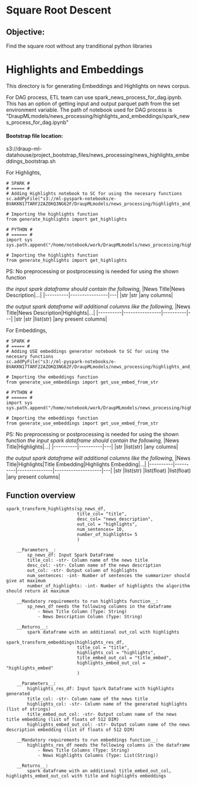 # Square Root Descent

## Objective:
Find the square root without any tranditional python libraries

# Highlights and Embeddings
This directory is for generating Embeddings and Highlights on news corpus.

For DAG process, ETL team can use spark_news_process_for_dag.ipynb. This has an option of getting input and output parquet path from the set environment variable.
The path of notebook used for DAG process is 
"DraupMLmodels/news_processing/highlights_and_embeddings/spark_news_process_for_dag.ipynb"

#### Bootstrap file location: 
s3://draup-ml-datahouse/project_bootstrap_files/news_processing/news_highlights_embeddings_bootstrap.sh

For Highlights,
```
# SPARK #
# ===== #
# Adding Highlights notebook to SC for using the necesary functions
sc.addPyFile("s3://ml-pyspark-notebooks/e-BVAKKN17TARF22AZOKQ3NG62F/DraupMLmodels/news_processing/highlights_and_embeddings/news_highlights/generate_highlights.py")

# Importing the highlights function
from generate_highlights import get_highlights
```
```
# PYTHON #
# ====== #
import sys
sys.path.append("/home/notebook/work/DraupMLmodels/news_processing/highlights_and_embeddings/news_highlights/")

# Importing the highlights function
from generate_highlights import get_highlights
```
PS: No preprocessing or postprocessing is needed for using the shown function

*the input spark dataframe should contain the following,*
|News Title|News Description|...|
|----------|----------------|---|
|str      |str            |any columns|

*the output spark dataframe will additional columns like the following,*
|News Title|News Description|Highlights|...|
|----------|----------------|----------|---|
|str      |str            |list(str) |any present columns|


For Embeddings, 

```
# SPARK #
# ===== #
# Adding USE embeddings generator notebook to SC for using the necesary functions
sc.addPyFile("s3://ml-pyspark-notebooks/e-BVAKKN17TARF22AZOKQ3NG62F/DraupMLmodels/news_processing/highlights_and_embeddings/news_embeddings/generate_use_embeddings.py")

# Importing the embeddings function
from generate_use_embeddings import get_use_embed_from_str
```
```
# PYTHON #
# ====== #
import sys
sys.path.append("/home/notebook/work/DraupMLmodels/news_processing/highlights_and_embeddings/news_embeddings/")

# Importing the embeddings function
from generate_use_embeddings import get_use_embed_from_str
```
PS: No preprocessing or postprocessing is needed for using the shown function
*the input spark dataframe should contain the following,*
|News Title|Highlights|...|
|----------|----------|---|
|str      |list(str) |any columns|

*the output spark dataframe will additional columns like the following,*
|News Title|Highlights|Title Embedding|Highlights Embedding|...|
|----------|----------|---------------|--------------------|---|
|str      |list(str) |list(float)   |list(float)        |any present columns|



## Function overview
```
spark_transform_highlights(sp_news_df,
                           title_col= "title",
                           desc_col= "news_description",
                           out_col = "highlights",
                           num_sentences= 10, 
                           number_of_highlights= 5
                           )                  
     
    __Parameters__:
        sp_news_df: Input Spark DataFrame
        title_col: -str- Column name of the news title
        desc_col: -str- Column name of the news description
        out_col: -str- Output column of highlights
        num_sentences: -int- Number of sentences the summarizer should give at maximum
        number_of_highlights: -int- Number of highlights the algorithm should return at maximum

    __Mandatory requirements to run highlights function__:
        sp_news_df needs the following columns in the dataframe
            - News Title Column (Type: String)
            - News Description Column (Type: String)
    
    __Returns__:
        spark dataframe with an additional out_col with highlights
```
```
spark_transform_embeddings(highlights_res_df,
                           title_col = "title", 
                           highlights_col = "highlights",
                           title_embed_out_col = "title_embed",
                           highlights_embed_out_col = "highlights_embed"
                           )

    __Parameters__:
        highlights_res_df: Input Spark Dataframe with highlights generated
        title_col: -str- Column name of the news title
        highlights_col: -str- Column name of the generated highlights (list of strings)
        title_embed_out_col: -str- Output column name of the news title embedding (list of floats of 512 DIM)
        highlights_embed_out_col: -str- Output column name of the news description embedding (list of floats of 512 DIM)

    __Mandatory requirements to run embeddings function__:
        highlights_res_df needs the following columns in the dataframe
            - News Title Columns (Type: String)
            - News Highlights Columns (Type: List(String))
            
    __Returns__:
        spark dataframe with an additional title_embed_out_col, highlights_embed_out_col with title and highlights embeddings
```  
